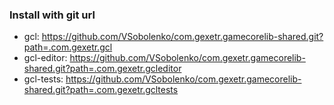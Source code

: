 ### Install with git url
* gcl: https://github.com/VSobolenko/com.gexetr.gamecorelib-shared.git?path=.com.gexetr.gcl
* gcl-editor: https://github.com/VSobolenko/com.gexetr.gamecorelib-shared.git?path=.com.gexetr.gcleditor
* gcl-tests: https://github.com/VSobolenko/com.gexetr.gamecorelib-shared.git?path=.com.gexetr.gcltests
